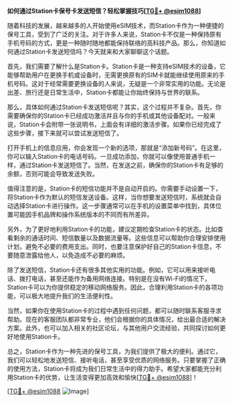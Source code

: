 **如何通过Station卡保号卡发送短信？轻松掌握技巧[[TG💪+ @esim1088](https://t.me/s/esim1088)]**

随着科技的发展，越来越多的人开始使用eSIM技术，而Station卡作为一种便捷的保号工具，受到了广泛的关注。对于许多人来说，Station卡不仅是一种保持原有手机号码的方式，更是一种随时随地都能保持联络的高科技产品。那么，你知道如何通过Station卡发送短信吗？今天就来和大家聊聊这个话题。

首先，我们需要了解什么是Station卡。Station卡是一种支持eSIM技术的设备，它能够帮助用户在更换手机或设备时，无需更换原有的SIM卡就能继续使用原来的手机号码。这对于经常需要更换设备的人来说，无疑是一个非常实用的功能。无论是出差、旅行还是日常生活中，Station卡都能让你始终保持与世界的联系。

那么，具体如何通过Station卡发送短信呢？其实，这个过程并不复杂。首先，你需要确保你的Station卡已经成功激活并且与你的手机或其他设备配对。一般来说，Station卡会附带一张说明书，上面会有详细的激活步骤。如果你已经完成了这些步骤，接下来就可以尝试发送短信了。

打开手机上的信息应用，你会发现一个新的选项，那就是“添加新号码”。在这里，你可以输入Station卡的电话号码。一旦成功添加，你就可以像使用普通手机一样，通过Station卡发送短信了。当然，在发送之前，确保你的Station卡有足够的余额，否则可能会导致发送失败。

值得注意的是，Station卡的短信功能并不是自动开启的。你需要手动设置一下，将Station卡作为默认的短信发送设备。这样，当你想要发送短信时，系统就会自动选择Station卡进行操作。这一步骤通常可以在手机的设置菜单中找到，具体位置可能因手机品牌和操作系统版本的不同而有所差异。

另外，为了更好地利用Station卡的功能，建议定期检查Station卡的状态。比如查看剩余的通话时间、短信数量以及数据流量等。这些信息可以帮助你合理安排使用计划，避免不必要的费用支出。同时，也要注意保护好自己的Station卡信息，不要随意泄露给他人，以免造成不必要的麻烦。

除了发送短信，Station卡还有很多其他实用的功能。例如，它可以用来接听电话、拨打电话，甚至还能作为备用网络连接。特别是在没有Wi-Fi的情况下，Station卡可以为你提供稳定的移动网络服务。因此，合理利用Station卡的各项功能，可以极大地提升我们的生活便利性。

当然，如果你在使用Station卡的过程中遇到任何问题，都可以随时联系客服寻求帮助。现在的客服团队都非常专业，他们会根据你的具体情况，给出最合适的解决方案。此外，也可以加入相关的社区论坛，与其他用户交流经验，共同探讨如何更好地使用Station卡。

总之，Station卡作为一种先进的保号工具，为我们提供了极大的便利。通过它，我们可以轻松地发送短信、接听电话，甚至享受优质的网络服务。只要掌握了正确的使用方法，Station卡将成为我们日常生活中的得力助手。希望大家都能充分利用Station卡的优势，让生活变得更加高效和愉快[[TG💪+ @esim1088](https://t.me/s/esim1088)]！

[[TG💪+ @esim1088](https://t.me/s/esim1088) ![Image](https://i.postimg.cc/4NQfJmqS/Snipaste-2025-05-13-00-14-12.png)]